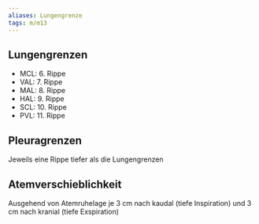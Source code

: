 ```yaml
---
aliases: Lungengrenze
tags: m/m13
---
```

## Lungengrenzen

- MCL: 6. Rippe
- VAL: 7. Rippe
- MAL: 8. Rippe
- HAL: 9. Rippe
- SCL: 10. Rippe
- PVL: 11. Rippe

## Pleuragrenzen

Jeweils eine Rippe tiefer als die Lungengrenzen

## Atemverschieblichkeit

Ausgehend von Atemruhelage je 3 cm nach kaudal (tiefe Inspiration) und 3 cm nach kranial (tiefe Exspiration)

